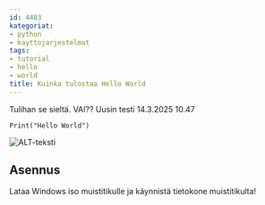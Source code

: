 ```yaml
---
id: 4483
kategoriat:
- python
- kayttojarjestelmat
tags:
- tutorial
- hello
- world
title: Kuinka tulostaa Hello World
---
```


Tulihan se sieltä. VAI??
Uusin testi 14.3.2025 10.47

```
Print("Hello World")
```

![ALT-teksti](https://datahavu.fi/wp-content/uploads/2025/03/Pasted-image-20250314104414.png)

## Asennus

Lataa Windows iso muistitikulle ja käynnistä tietokone muistitikulta!